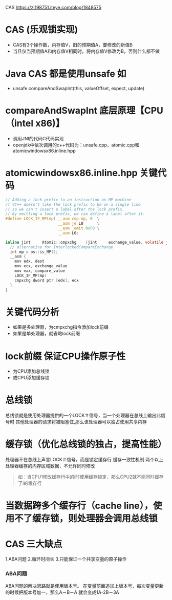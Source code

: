 CAS https://zl198751.iteye.com/blog/1848575

# CAS (乐观锁实现)
- CAS有3个操作数，内存值V，旧的预期值A，要修改的新值B
- 当且仅当预期值A和内存值V相同时，将内存值V修改为B，否则什么都不做

# Java CAS 都是使用unsafe 如
- unsafe.compareAndSwapInt(this, valueOffset, expect, update)

# compareAndSwapInt 底层原理【CPU（intel x86)】
- 调用JNI的代码C代码实现
- openjdk中依次调用的c++代码为：unsafe.cpp，atomic.cpp和atomicwindowsx86.inline.hpp

# atomicwindowsx86.inline.hpp 关键代码
```c
// Adding a lock prefix to an instruction on MP machine
// VC++ doesn't like the lock prefix to be on a single line
// so we can't insert a label after the lock prefix.
// By emitting a lock prefix, we can define a label after it.
#define LOCK_IF_MP(mp) __asm cmp mp, 0  \
                       __asm je L0      \
                       __asm _emit 0xF0 \
                       __asm L0:

inline jint     Atomic::cmpxchg    (jint     exchange_value, volatile jint*     dest, jint     compare_value) {
  // alternative for InterlockedCompareExchange
  int mp = os::is_MP();
  __asm {
    mov edx, dest
    mov ecx, exchange_value
    mov eax, compare_value
    LOCK_IF_MP(mp)
    cmpxchg dword ptr [edx], ecx
  }
}

```
# 关键代码分析
- 如果是多处理器，为cmpxchg指令添加lock前缀
- 如果是单处理器，就省略lock前缀

# lock前缀 保证CPU操作原子性
- 为CPU添加总线锁
- 或CPU添加缓存锁

# 总线锁
总线锁就是使用处理器提供的一个LOCK＃信号，当一个处理器在总线上输出此信号时
其他处理器的请求将被阻塞住,那么该处理器可以独占使用共享内存


# 缓存锁（优化总线锁的独占，提高性能）
处理器不在总线上声言LOCK＃信号，而是锁定缓存行
缓存一致性机制 两个以上处理器缓存的内存区域数据，不允许同时修改
> 如：当CPU1修改缓存行中的i时使用缓存锁定，那么CPU2就不能同时缓存了i的缓存行

# 当数据跨多个缓存行（cache line），使用不了缓存锁，则处理器会调用总线锁

# CAS 三大缺点
1.ABA问题
2.循环时间长
3.只能保证一个共享变量的原子操作

### ABA问题
ABA问题的解决思路就是使用版本号。
在变量前面追加上版本号，每次变量更新的时候把版本号加一，那么A－B－A 就会变成1A-2B－3A






